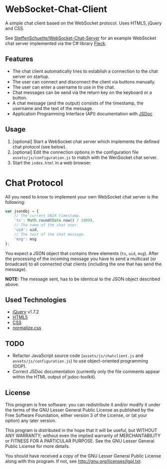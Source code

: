 # WebSocket-Chat-Client

A simple chat client based on the WebSocket protocol. Uses HTML5, jQuery and CSS.

See [SteffenSchuette/WebSocket-Chat-Server](http://github.com/SteffenSchuette/WebSocket-Chat-Server) for an example WebSocket chat server implemented via the C# library [Fleck](http://github.com/statianzo/Fleck).

## Features

* The chat client automatically tries to establish a connection to the chat server on startup.
* The user can connect and disconnect the client via buttons manually.
* The user can enter a username to use in the chat.
* Chat messages can be send via the return key on the keyboard or a button.
* A chat message (and the output) consists of the timestamp, the username and the text of the message.
* Application Programming Interface (API) documentation with [JSDoc](http://code.google.com/p/jsdoc-toolkit/w)

## Usage

1. [optional] Start a WebSocket chat server which implements the defined chat protocol (see below).
2. [optional] Edit the connection options in the configuration file `assets/js/configuration.js` to match with the WenSocket chat server.
3. Start the `index.html` in a web browser.

# Chat Protocol

All you need to know to implement your own WebSocket chat server is the following:

```js
var jsonObj = {
    // The current UNIX timestamp.
    'ts': Math.round(Date.now() / 1000),
    // The name of the chat user.
    'uid': uid,
    // The text of the chat message.
    'msg': msg
};
```

You expect a JSON object that contains three elements (`ts`, `uid`, `msg`). After the processing of the incoming message you have to send a multicast (or broadcast) to all connected chat clients (including the one that has send the message).

**NOTE:** The message sent, has to be identical to the JSON object described above.

## Used Technologies

* [jQuery](http://jquery.com) v1.7.2
* [HTML5](http://w3.org/TR/html5)
* [CSS](http://w3.org/Style/CSS)
* [normalize.css](http://necolas.github.com/normalize.css)

## TODO

* Refactor JavaScript source code (`assets/js/chatclient.js` and `assets/js/configuration.js`) to use object-oriented programming (OOP).
* Correct JSDoc documentation (currently only the file comments appear within the HTML output of jsdoc-toolkit).

## License

This program is free software: you can redistribute it and/or modify it under the terms of the GNU Lesser General Public License as published by the Free Software Foundation, either version 3 of the License, or (at your option) any later version.

This program is distributed in the hope that it will be useful, but WITHOUT ANY WARRANTY; without even the implied warranty of MERCHANTABILITY or FITNESS FOR A PARTICULAR PURPOSE.  See the GNU Lesser General Public License for more details.

You should have received a copy of the GNU Lesser General Public License along with this program. If not, see http://gnu.org/licenses/lgpl.txt.
